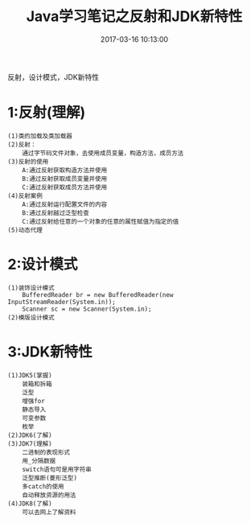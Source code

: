 ﻿---
title: Java学习笔记之反射和JDK新特性
date: 2017-03-16 10:13:00
tags:
- Java基础
toc: true
---


反射，设计模式，JDK新特性
<!--more-->
# 1:反射(理解)
	(1)类的加载及类加载器
	(2)反射：
		通过字节码文件对象，去使用成员变量，构造方法，成员方法
	(3)反射的使用
		A:通过反射获取构造方法并使用
		B:通过反射获取成员变量并使用
		C:通过反射获取成员方法并使用
	(4)反射案例
		A:通过反射运行配置文件的内容
		B:通过反射越过泛型检查
		C:通过反射给任意的一个对象的任意的属性赋值为指定的值
	(5)动态代理
	
# 2:设计模式
	(1)装饰设计模式
		BufferedReader br = new BufferedReader(new InputStreamReader(System.in));
		Scanner sc = new Scanner(System.in);
	(2)模版设计模式
		
# 3:JDK新特性
	(1)JDK5(掌握)
		装箱和拆箱
		泛型
		增强for
		静态导入
		可变参数
		枚举
	(2)JDK6(了解)
	(3)JDK7(理解)
		二进制的表现形式
		用_分隔数据
		switch语句可是用字符串
		泛型推断(菱形泛型)
		多catch的使用
		自动释放资源的用法
	(4)JDK8(了解)
		可以去网上了解资料